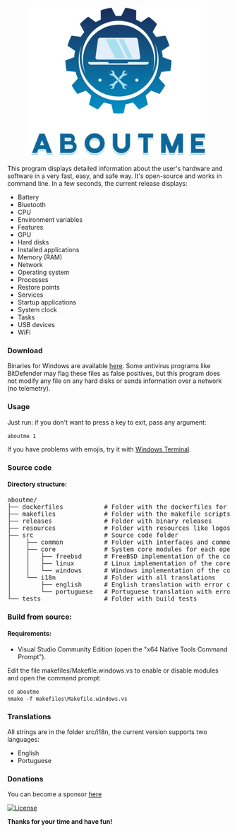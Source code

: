 <div align="center"><img src="resources/logo.webp"></div>

This program displays detailed information about the user's hardware and software in a very fast, easy, and safe way. It's open-source and works in command line. In a few seconds, the current release displays:

- Battery
- Bluetooth
- CPU
- Environment variables
- Features
- GPU
- Hard disks
- Installed applications
- Memory (RAM)
- Network
- Operating system
- Processes
- Restore points
- Services
- Startup applications
- System clock
- Tasks
- USB devices
- WiFi

### Download

Binaries for Windows are available [here](https://github.com/mazoti/aboutme/tree/main/releases). Some antivirus programs like BitDefender may flag these files as false positives, but this program does not modify any file on any hard disks or sends information over a network (no telemetry).

### Usage

Just run: if you don't want to press a key to exit, pass any argument:

```
aboutme 1
```
If you have problems with emojis, try it with [Windows Terminal](https://https://github.com/microsoft/terminal).

### Source code

#### Directory structure:
<pre>
aboutme/
├── dockerfiles           # Folder with the dockerfiles for Linux 
├── makefiles             # Folder with the makefile scripts for each compiler and operating system
├── releases              # Folder with binary releases
├── resources             # Folder with resources like logos and icons
├── src                   # Source code folder
│    ├── common           # Folder with interfaces and common source code for all operating systems
│    ├── core             # System core modules for each operating system
│    │   ├── freebsd      # FreeBSD implementation of the core modules
│    │   ├── linux        # Linux implementation of the core modules
│    │   └── windows      # Windows implementation of the core modules
│    └── i18n             # Folder with all translations
│        ├── english      # English translation with error codes for all operating systems
│        └── portuguese   # Portuguese translation with error codes for all operating systems
└── tests                 # Folder with build tests
</pre>

### Build from source:

#### Requirements:
- Visual Studio Community Edition (open the "x64 Native Tools Command Prompt").

Edit the file makefiles/Makefile.windows.vs to enable or disable modules and open the command prompt:

```
cd aboutme
nmake -f makefiles\Makefile.windows.vs
```

### Translations
All strings are in the folder src/i18n, the current version supports two languages:

- English
- Portuguese

### Donations
You can become a sponsor [here](https://github.com/sponsors/mazoti)

[![License](https://img.shields.io/badge/License-BSD_3--Clause-blue.svg)](https://opensource.org/licenses/BSD-3-Clause)

**Thanks for your time and have fun!**